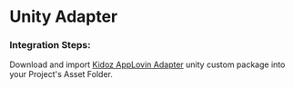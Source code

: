 # Unity Adapter

### Integration Steps:

Download and import [Kidoz AppLovin Adapter](https://github.com/Kidoz-SDK/applovin-adapter-sample-apps/blob/main/Unity/KidozAppLovinAdapter.unitypackage) unity custom package into your Project's Asset Folder.
